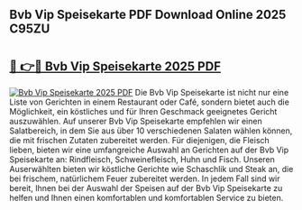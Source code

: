 ## Bvb Vip Speisekarte PDF Download Online 2025 C95ZU

# <h2><a href="http://gcd9ya1.nevu.top/?p=Bvb+Vip+Speisekarte">🔗 👉🔴 Bvb Vip Speisekarte 2025 PDF</a></h2>

[![Bvb Vip Speisekarte 2025 PDF](https://i.imgur.com/dBaPXMq.png)](http://gcd9ya1.nevu.top/?p=Bvb+Vip+Speisekarte)
Die Bvb Vip Speisekarte ist nicht nur eine Liste von Gerichten in einem Restaurant oder Café, sondern bietet auch die Möglichkeit, ein köstliches und für Ihren Geschmack geeignetes Gericht auszuwählen. Auf unserer Bvb Vip Speisekarte empfehlen wir einen Salatbereich, in dem Sie aus über 10 verschiedenen Salaten wählen können, die mit frischen Zutaten zubereitet werden. Für diejenigen, die Fleisch lieben, bieten wir eine umfangreiche Auswahl an Gerichten auf der Bvb Vip Speisekarte an: Rindfleisch, Schweinefleisch, Huhn und Fisch. Unseren Auserwählten bieten wir köstliche Gerichte wie Schaschlik und Steak an, die bei frischem, natürlichem Feuer zubereitet werden. In jedem Fall sind wir bereit, Ihnen bei der Auswahl der Speisen auf der Bvb Vip Speisekarte zu helfen und Ihnen einen komfortablen und komfortablen Service zu bieten.
